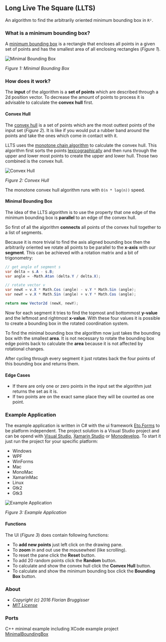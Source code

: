## Long Live The Square (LLTS)
An algorithm to find the arbitrarily oriented minimum bounding box in `R²`.

### What is a minimum bounding box?
A [minimum bounding box][1] is a rectangle that encloses all points in a given set of points and has the smallest area of all enclosing rectangles (*Figure 1*).

![Minimal Bounding Box](images/bounding_box.png)

*Figure 1: Minimal Bounding Box*

### How does it work?
The **input** of the algorithm is a **set of points** which are described through a 2d position vector. To decrease the amount of points to process it is advisable to calculate the **convex hull** first.

#### Convex Hull

The [convex hull][2] is a set of points which are the most outtest points of the input set (*Figure 2*). It is like if you would put a rubber band around the points and take the ones which come in contact with it.

LLTS uses the [monotone chain algorithm][3] to calculate the convex hull. This algorithm first sorts the points [lexicographically][4] and then runs through the upper and lower most points to create the upper and lower hull. Those two combined is the convex hull.

![Convex Hull](images/convex_hull.png)

*Figure 2: Convex Hull*

The monotone convex hull algorithm runs with `O(n * log(n))` speed.

#### Minimal Bounding Box
The idea of the LLTS algorithm is to use the property that one edge of the minimum bounding box is **parallel** to an edge of the convex hull.

So first of all the algorithm **connects** all points of the convex hull together to a list of segments.

Because it is more trivial to find the axis aligned bounding box then the arbitrarily oriented we rotate all points to be parallel to the **x-axis** with our **segment**. This can be achieved with a rotation matrix and a bit of trigonometry:

```cs
// get angle of segment s
var delta = s.A - s.B;
var angle = -Math.Atan (delta.Y / delta.X);

// rotate vector v
var newX = v.X * Math.Cos (angle) - v.Y * Math.Sin (angle);
var newY = v.X * Math.Sin (angle) + v.Y * Math.Cos (angle);

return new Vector2d (newX, newY);
```

Now for each segment it tries to find the topmost and bottommost **y-value** and the leftmost and rightmost **x-value**. With these four values it is possible to create a bounding box in the rotated coordination system.

To find the minimal bounding box the algorithm now just takes the bounding box with the smallest **area**. It is not necessary to rotate the bounding box edge points back to calculate the **area** because it is not affected by rotational changes.

After cycling through every segment it just rotates back the four points of this bounding box and returns them.

#### Edge Cases
* If there are only one or zero points in the input set the algorithm just returns the set as it is.
* If two points are on the exact same place they will be counted as one point.

### Example Application
The example application is written in C# with the ui framework [Eto.Forms][5] to be platform independent. The project solution is a Visual Studio project and can be opend with [Visual Studio][7], [Xamarin Studio][6] or [Monodevelop][8]. To start it just run the project for your specific platform:

* Windows
 * WPF
 * WinForms
* Mac
 * MonoMac
 * XamarinMac
* Linux
 * Gtk2
 * Gtk3

![Example Application](images/application.png)

*Figure 3: Example Application*

#### Functions
The UI (*Figure 3*) does contain following functions:

* To **add new points** just left click on the drawing pane.
* To **zoom** in and out use the mousewheel (like scrolling).
* To reset the pane click the **Reset** button.
* To add 20 random points click the **Random** button.
* To calculate and show the convex hull click the **Convex Hull** button.
* To calculate and show the minimum bounding box click the **Bounding Box** button.

### About
* *Copyright (c) 2016 Florian Bruggisser*
* *[MIT License](LICENSE)*

### Ports

C++ minimal example including XCode example project [MinimalBoundingBox](https://github.com/schmidt9/MinimalBoundingBox)

[1]: https://en.wikipedia.org/wiki/Minimum_bounding_box "Minimum Bounding Box"
[2]: https://en.wikipedia.org/wiki/Convex_hull "Convex Hull"
[3]: https://en.wikibooks.org/wiki/Algorithm_Implementation/Geometry/Convex_hull/Monotone_chain "Monotone Chain Convex Hull"
[4]: https://en.wikipedia.org/wiki/Lexicographical_order "Lexicographical Order"
[5]: https://github.com/picoe/Eto "Eto Forms"
[6]: https://xamarin.com/studio "Xamarin Studio"
[7]: https://www.visualstudio.com/ "Visual Studio"
[8]: http://www.monodevelop.com/ "Monodevelop"
